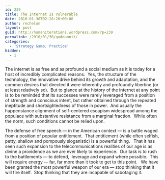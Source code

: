 ```yaml
---
id: 239
title: The Internet Is Vulnerable
date: 2010-01-30T02:28:26+00:00
author: rechelon
layout: post
guid: http://humaniterations.wordpress.com/?p=239
permalink: /2010/01/30/goddamnit/
categories:
  - 'Strategy &amp; Practice'
hidden:
  - 1
---
```

The internet is as free and as profound a social medium as it is today for a host of incredibly complicated reasons.  Yes, the structure of the technology, the innovative drive behind its growth and adaptation, and the common desires that directed it were inherently and profoundly libertine (or at least relatively so).  But to glance at the history of the internet at any point is to be reminded that its successes were rarely leveraged from a position of strength and conscious intent, but rather obtained through the repeated ineptitude and shortsightedness of those in power.  And usually the happenstance alignment of self-centered escapism widespread among the populace with substantive resistance from a marginal fraction.  While often the norm, such conditions cannot be relied upon.

The defense of free speech &#8212; in the American context &#8212; is a battle waged from a position of popular entitlement.  That entitlement (while often selfish, petty, shallow and pompously sloganistic) is a powerful thing.   That it has seen such expansion to the telecommunications realities of our age is as divine a providence as we are ever likely to experience.  Our task is to rush to the battlements &#8212; to defend,  leverage and expand where possible.  This will require energy &#8212; far, far more than it took to get to this point.   We have been granted the most powerful weapon of our era &#8212; stop thinking that it will fire itself.  Stop thinking that they are incapable of sabotaging it.
